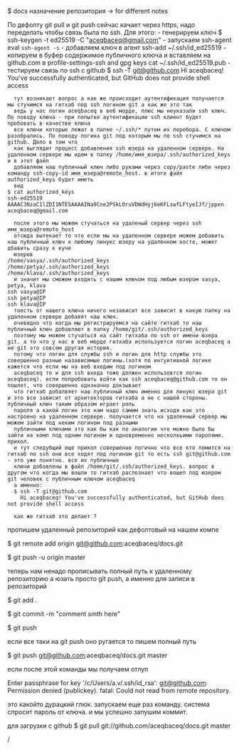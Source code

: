 
$ docs
назначение репозитория -> for different notes



По дефолту git pull и git push сейчас качает через https, надо переделать чтобы связь была по ssh.
Для этого:
    - генерируем ключ
      $ ssh-keygen -t ed25519 -C "aceqbaceq@gmail.com"
    - запускаем ssh-agent
      eval `ssh-agent -s`
    - добавляем ключ в агент
      ssh-add ~/.ssh/id_ed25519
    - копируем в буфер содержимое публичного ключа и вставляем на github.com в  profile-settings-ssh and gpg keys
      cat ~/.ssh/id_ed25519.pub
    - тестируем связь по ssh с github
      $ ssh -T git@github.com
        Hi aceqbaceq! You've successfully authenticated, but GitHub does not provide shell access

      тут возникает вопрос а как же происходит аутентификация получается мы стучимся на гитхаб под ssh логином git а как же это так 
      ведь у нас логин aceqbaceq в веб морде, плюс мы неуказали ssh ключ. По поводу ключа - при попытке аутентификации ssh клиент будет пробовать в качестве ключа
      все ключи которые лежат в папке ~/.ssh/* путем их перебора. С ключом разобрались. По поводу логина git под которым мы по ssh стучимся на github. Дело в том что
      как выглядит процесс добавления ssh юзера на удаленном сервере. На удаленном сервере мы идем в папку /home/имя_юзера/.ssh/authorized_keys  и в этот файл 
      добавляем наш публичный ключ либо руками через copy/paste либо через команду ssh-copy-id имя_юзера@remote_host. в итоге файл authorized_keys будет иметь
      вид
	$ cat authorized_keys 
	ssh-ed25519 AAAAC3NzaC1lZDI1NTE5AAAAINa9Cne2PSkLOruVDWdHyj6eKFLswfLFtyeIJf/jppen aceqbaceq@gmail.com

      после этого мы можем стучаться на удаленый сервер через ssh имя_юзера@remote_host
      отсюда вытекает то что если мы на удаленном сервере можем добавить наш публичный ключ к любому линукс юзеру на удаленном хосте, может дбавить сразу к куче 
      юзеров 
	/home/vasya/.ssh/authorized_keys
	/home/petya/.ssh/authorized_keys
	/home/klava/.ssh/authorized_keys
      и значит мы сможем входить с нашим ключом под любым юзером vasya, petya, klava
	ssh vasya@IP
	ssh petya@IP
	ssh klava@IP
      тоесть от нашего ключа ничего независит все зависит в какую папку на удаленном сервере добавят наш ключ.
      очевидно что когда мы регистрируемся на сайте гитхаб то наш публичный ключ добавляют в папку /home/git/.ssh/authorized_keys
      поэтому мы можем стучаться на сайт гитхаба по ssh от имени юзера git. а то что у нас в веб морде гитхаба используется логин aceqbaceq а не git это совсем другая история.
      потому что логин для службы ssh и логин для http службы это совершенно разные назависимые логины.(хотя по интуитивной логике кажется что если мы на веб входим под логином
      aceqbaceq то и для ssh входа тоже должен использовтся логин aceqbaceq). если попробовать войти как ssh aceqbaceq@github.com то он пошлет, что совершенно однзначно докзывает
      что гитхаб добалвяет наш публичный ключ именно для линукс юзера git и это все зависит от архитекторов гитхаба а не с нашей стороны. публичный ключ таким образом играет роль
      пароля а какой логин это нам надо самим знать исходя как это настроено на удаленном сервере. получается что на удаленный сервер мы можем зайти под неким логином под разными
      публичными ключами это как бы как по аналогии что можно было бы зайти на комп под одним логином и одновременно несколкьими паролями. прикол. 
      и тут следубщий еще прикол совершенно логично что все кто ломится на гитхаб по ssh они все ходят под логином git то есть ssh git@github.com - это уже понятно. все их публичные
      ключи добавлены в файл /home/git/.ssh/authorized_keys. вопрос в другом что когда мы вошли то гитхаб распознает что вошел под юзером git человек с публичным ключом aceqbaceq
      а именно:
      $ ssh -T git@github.com
        Hi aceqbaceq! You've successfully authenticated, but GitHub does not provide shell access

      как же гитхаб это делает ?








пропишем удаленный репозиторий как дефолтовый на нашем компе

$ git remote add origin git@github.com:aceqbaceq/docs.git

$ git push -u origin master

теперь нам ненадо прописывать полный путь к удаленному репозиторию 
а юзать просто git push, а именно для записи в репозиторий

$ git add .

$ git commit -m "comment smth here"

$ git push

если все таки на git push оно ругается то пишем полный путь

$ git push git@github.com:aceqbaceq/docs.git master

если после этой команды мы получаем отлуп

Enter passphrase for key '/c/Users/a.v/.ssh/id_rsa':
git@github.com: Permission denied (publickey).
fatal: Could not read from remote repository.

это какойто дурацкий глюк. запускаем еще раз команду. система спросит пароль от ключа. и мы успешно запушим коммит.

для загрузки с github
$ git pull git://github.com/aceqbaceq/docs.git master


/
